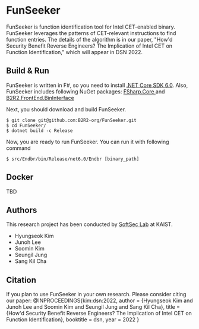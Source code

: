 # FunSeeker
FunSeeker is function identification tool for Intel CET-enabled binary.
FunSeeker leverages the patterns of CET-relevant instructions to find function
entries. The details of the algorithm is in our paper, "How'd Security Benefit
Reverse Engineers? The Implication of Intel CET on Function Identification,"
which will appear in DSN 2022.

## Build & Run

FunSeeker is written in F#, so you need to install [.NET Core SDK
6.0](https://dotnet.microsoft.com/en-us/download). Also, FunSeeker includes
following NuGet packages: [FSharp.Core
](https://www.nuget.org/packages/FSharp.Core/6.0.1) and
[B2R2.FrontEnd.BinInterface
](https://www.nuget.org/packages/B2R2.FrontEnd.BinInterface/0.6.0-alpha)

Next, you should download and build FunSeeker.
```
$ git clone git@github.com:B2R2-org/FunSeeker.git
$ cd FunSeeker/
$ dotnet build -c Release
```

Now, you are ready to run FunSeeker. You can run it with following command
```
$ src/Endbr/bin/Release/net6.0/Endbr [binary_path]
```

## Docker
TBD

## Authors
This research project has been conducted by [SoftSec Lab](https://softsec.kais.ac.kr) at KAIST.
- Hyungseok Kim
- Junoh Lee
- Soomin Kim
- Seungil Jung
- Sang Kil Cha

## Citation
If you plan to use FunSeeker in your own research. Please consider citing our paper:
@INPROCEEDINGS{kim:dsn:2022,
  author = {Hyungseok Kim and Junoh Lee and Soomin Kim and Seungil Jung and Sang Kil Cha},
  title = {How'd Security Benefit Reverse Engineers? The Implication of Intel CET on Function Identification},
  booktitle = dsn,
  year = 2022
}
